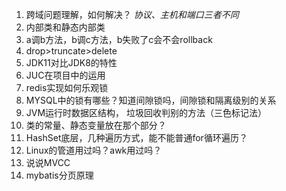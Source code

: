 1. 跨域问题理解，如何解决？ *协议、主机和端口三者不同*
2. 内部类和静态内部类
3. a调b方法，b调c方法，b失败了c会不会rollback
4. drop>truncate>delete
5. JDK11对比JDK8的特性     
6. JUC在项目中的运用
7. redis实现如何乐观锁    
8. MYSQL中的锁有哪些？知道间隙锁吗，间隙锁和隔离级别的关系
9. JVM运行时数据区结构， 垃圾回收判别的方法（三色标记法）
10. 类的常量、静态变量放在那个部分？
11. HashSet底层，几种遍历方式，能不能普通for循环遍历？
12. Linux的管道用过吗？awk用过吗？
13. 说说MVCC
14. mybatis分页原理

